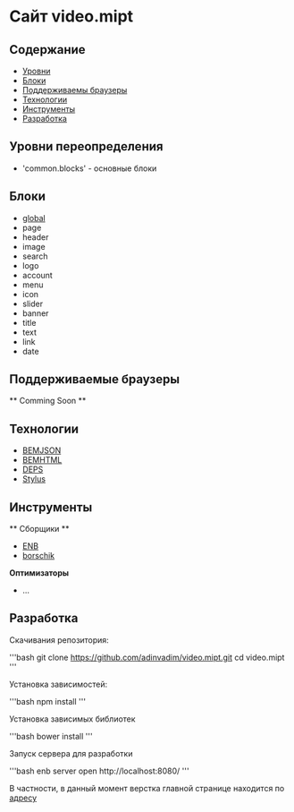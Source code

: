 Сайт video.mipt
===============

## Содержание

* [Уровни](#levels)
* [Блоки](#blocks)
* [Поддерживаемы браузеры](#supported-browsers)
* [Технологии](#tech)
* [Инструменты](#tools)
* [Разработка](#development)

<a name="levels"></a>
## Уровни переопределения

* 'common.blocks' - основные блоки

<a name="blocks"></a>
## Блоки

* [global](common.blocks/global/global.md)
* page
* header
* image
* search
* logo
* account
* menu
* icon
* slider
* banner
* title
* text
* link
* date


<a name="supported-browsers"></a>
## Поддерживаемые браузеры

** Comming Soon **

<a href="tech"></a>
## Технологии
* [BEMJSON](https://ru.bem.info/technology/bemjson/v2/bemjson/)
* [BEMHTML](https://ru.bem.info/technology/bemhtml/current/reference/)
* [DEPS](https://ru.bem.info/technology/deps/about/)
* [Stylus](https://learnboost.github.io/stylus/)


<a href="tools"></a>
## Инструменты

** Сборщики **

* [ENB](http://enb-make.info/)
* [borschik](https://ru.bem.info/tools/optimizers/borschik/)

**Оптимизаторы**

* ...

<a name="development"></a>
## Разработка

Скачивания репозитория:

'''bash
git clone https://github.com/adinvadim/video.mipt.git
cd video.mipt
'''

Установка зависимостей:

'''bash
npm install
'''

Установка зависимых библиотек

'''bash
bower install
'''

Запуск сервера для разработки

'''bash
enb server
open http://localhost:8080/
'''

В частности, в данный момент верстка главной странице находится по [адресу](http://localhost:8080/desktop.bundles/index/index.html)
